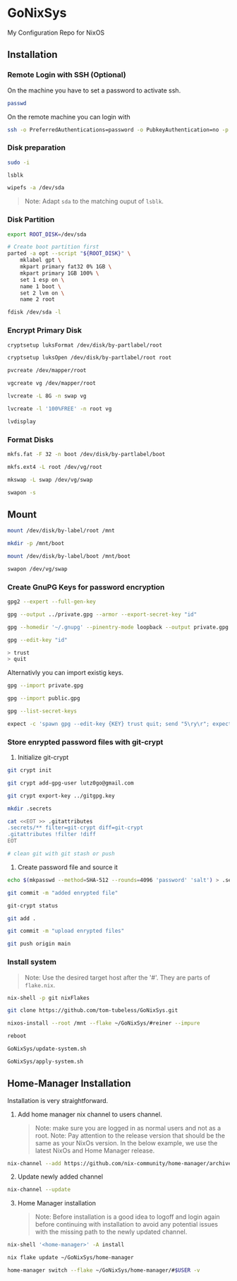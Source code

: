 # GoNixSys

My Configuration Repo for NixOS

## Installation

### Remote Login with SSH (Optional)

On the machine you have to set a password to activate ssh.

```sh
passwd
```

On the remote machine you can login with

```sh
ssh -o PreferredAuthentications=password -o PubkeyAuthentication=no -p PORT nixos@ip-address
```

### Disk preparation

```sh
sudo -i

lsblk

wipefs -a /dev/sda
```

> Note: Adapt `sda` to the matching ouput of `lsblk`.

### Disk Partition

```sh
export ROOT_DISK=/dev/sda

# Create boot partition first
parted -a opt --script "${ROOT_DISK}" \
    mklabel gpt \
    mkpart primary fat32 0% 1GB \
    mkpart primary 1GB 100% \
    set 1 esp on \
    name 1 boot \
    set 2 lvm on \
    name 2 root

fdisk /dev/sda -l
```

### Encrypt Primary Disk

```sh
cryptsetup luksFormat /dev/disk/by-partlabel/root

cryptsetup luksOpen /dev/disk/by-partlabel/root root

pvcreate /dev/mapper/root

vgcreate vg /dev/mapper/root

lvcreate -L 8G -n swap vg

lvcreate -l '100%FREE' -n root vg

lvdisplay
```

### Format Disks

```sh
mkfs.fat -F 32 -n boot /dev/disk/by-partlabel/boot

mkfs.ext4 -L root /dev/vg/root

mkswap -L swap /dev/vg/swap

swapon -s
```

## Mount

```sh
mount /dev/disk/by-label/root /mnt

mkdir -p /mnt/boot

mount /dev/disk/by-label/boot /mnt/boot

swapon /dev/vg/swap
```

### Create GnuPG Keys for password encryption

```sh
gpg2 --expert --full-gen-key

gpg --output ../private.gpg --armor --export-secret-key "id"

gpg --homedir '~/.gnupg' --pinentry-mode loopback --output private.gpg --armor --export-secret-key "id"

gpg --edit-key "id"

> trust
> quit
```

Alternativly you can import existig keys.

```sh
gpg --import private.gpg

gpg --import public.gpg

gpg --list-secret-keys

expect -c 'spawn gpg --edit-key {KEY} trust quit; send "5\ry\r"; expect eof'

```

### Store enrypted password files with git-crypt

1. Initialize git-crypt

```sh
git crypt init

git crypt add-gpg-user lutz0go@gmail.com

git crypt export-key ../gitgpg.key

mkdir .secrets

cat <<EOT >> .gitattributes
.secrets/** filter=git-crypt diff=git-crypt
.gitattributes !filter !diff
EOT

# clean git with git stash or push
```

1. Create password file and source it

```sh
echo $(mkpasswd --method=SHA-512 --rounds=4096 'password' 'salt') > .secrets/$USER-pw

git commit -m "added enrypted file"

git-crypt status

git add .

git commit -m "upload enrypted files"

git push origin main
```

### Install system

> Note: Use the desired target host after the '#'.
> They are parts of `flake.nix`.

```sh
nix-shell -p git nixFlakes

git clone https://github.com/tom-tubeless/GoNixSys.git

nixos-install --root /mnt --flake ~/GoNixSys/#reiner --impure

reboot

GoNixSys/update-system.sh

GoNixSys/apply-system.sh
```

## Home-Manager Installation

Installation is very straightforward.

1. Add home manager nix channel to users channel.
   > Note: make sure you are logged in as normal users and not as a root.
   > Note: Pay attention to the release version that should be the same as your NixOs version. In the below example, we use the latest NixOs and Home Manager release.

```sh
nix-channel --add https://github.com/nix-community/home-manager/archive/release-21.11.tar.gz home-manager
```

2. Update newly added channel

```sh
nix-channel --update
```

3. Home Manager installation
   > Note: Before installation is a good idea to logoff and login again before continuing with installation to avoid any potential issues with the missing path to the newly updated channel.

```sh
nix-shell '<home-manager>' -A install
```

```sh
nix flake update ~/GoNixSys/home-manager

home-manager switch --flake ~/GoNixSys/home-manager/#$USER -v
```

<!-- ```sh
gpg2 --expert --full-gen-key

gpg --output ../private.gpg --armor --export-secret-key "id"

gpg --homedir '~/.gnupg' --pinentry-mode loopback --output private.gpg --armor --export-secret-key "id"

gpg --edit-key "id"

> trust
> quit

git crypt init

git crypt add-gpg-user lutz0go@gmail.com

git crypt export-key ../gitgpg.key

mkdir secrets

echo ".secrets/** filter=git-crypt diff=git-crypt" > .gitattributes

git add .

git commit -m "Initial commit"

git crypt lock
git crypt unlock
``` -->
